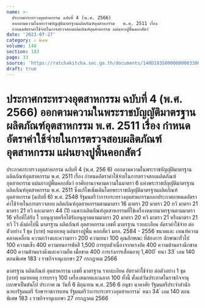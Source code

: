 ```yaml
---
name: >-
  ประกาศกระทรวงอุตสาหกรรม ฉบับที่ 4 (พ.ศ. 2566)
  ออกตามความในพระราชบัญญัติมาตรฐานผลิตภัณฑ์อุตสาหกรรม   พ.ศ. 2511 เรื่อง 
  กำหนดอัตราค่าใช้จ่ายในการตรวจสอบผลิตภัณฑ์อุตสาหกรรม แผ่นยางปูพื้นคอกสัตว์
date: '2023-07-27'
category: ง พิเศษ
volume: 140
section: 183
page: 33
source: 'https://ratchakitcha.soc.go.th/documents/140D183S0000000003300.pdf'
draft: true
---
```


# ประกาศกระทรวงอุตสาหกรรม ฉบับที่ 4 (พ.ศ. 2566) ออกตามความในพระราชบัญญัติมาตรฐานผลิตภัณฑ์อุตสาหกรรม   พ.ศ. 2511 เรื่อง  กำหนดอัตราค่าใช้จ่ายในการตรวจสอบผลิตภัณฑ์อุตสาหกรรม แผ่นยางปูพื้นคอกสัตว์

ประกาศกระทรวงอุตสาหกรรม ฉบับที่ 4 (พ.ศ. 256 6) ออกตามความในพระราชบัญญัติมาตรฐานผลิตภัณฑ์อุตสาหกรรม พ.ศ. 2511 เรื่อง กำหนดอัตราค่าใช้จ่ายในการตรวจสอบผลิตภัณฑ์อุตสาหกรรม แผ่นยางปูพื้นคอกสัตว์ อาศัยอานาจตามความในมาตรา 6 แห่งพระราชบัญญัติมาตรฐานผลิตภัณฑ์อุตสาหกรรม พ.ศ. 2511 ซึ่งแก้ไขเพิ่มเติมโดยพระราชบัญญัติมาตรฐานผลิตภัณฑ์อุตสาหกรรม (ฉบับที่ 6) พ.ศ. 2548 รัฐมนตรีว่าการกระทรวงอุตสาหกรรมออกประกาศกาหนดอัตราค่าใช้จ่ายในการตรวจสอบ ผลิตภัณฑ์อุตสาหกรรมตามมาตรา 16 มาตรา 20 มาตรา 20 ทวิ มาตรา 21 มาตรา 21 ทวิ และมาตรา 44 (1) เฉพาะผลิตภัณฑ์อุตสาหกรรมที่ใช้เครื่องหมายมาตรฐานตามมาตรา 16 หรือที่ได้รับ ใ บอนุญาตหรือได้รับอนุญาตตามมาตรา 20 มาตรา 20 ทวิ มาตรา 21 หรือมาตรา 21 ทวิ ไว้ ดังต่อไปนี้ มาตรฐาน ผลิตภัณฑ์ อุตสาหกรรม เลขที่ มาตรฐาน รายละเอียด อัตราค่าใช้จ่าย ต่อตัวอย่าง 1 ชุด (บาท) หมายเหตุ แผ่นยางปูพื้น คอกสัตว์ มอก. 2584 - 2556 ขนาดและ เกณฑ์ความ คลาดเคลื่อน ความกว้างและความยาว 200 ความหนา 100 คุณลักษณะ ที่ต้องการ ลักษณะทั่วไป 100 ความแข็ง 400 ความทนการขัดสี 1,500 การยุบตัวเนื่องจากแรงอัด 400 ความต้านแรงฉีกขาด 400 ความต้านแรงดึงและความยืด เมื่อขาด 400 การเร่งการเสื่อมอายุ 1,400 ้ หนา 33 ่ เลม 140 ตอนพิเศษ 183 ง ราชกิจจานุเบกษา 27 กรกฎาคม 2566

มาตรฐาน ผลิตภัณฑ์ อุตสาหกรรม เลขที่ มาตรฐาน รายละเอียด อัตราค่าใช้จ่าย ต่อตัวอย่าง 1 ชุด (บาท) หมายเหตุ การบรรจุ 100 เครื่องหมายและฉลาก 100 ทั้งนี้ ตั้งแต่วันประกาศในราชกิจจานุเบกษาเป็นต้นไป ประกาศ ณ วันที่ 6 มิถุนายน พ.ศ. 256 6 อนุชา นาคาศัย รัฐมนตรีประจำสำนักนายกรัฐมนตรี รักษาราชการแทน รัฐมนตรีว่าการกระทรวงอุตสาหกรรม ้ หนา 34 ่ เลม 140 ตอนพิเศษ 183 ง ราชกิจจานุเบกษา 27 กรกฎาคม 2566
